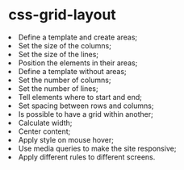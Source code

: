 # css-grid-layout
<li> Define a template and create areas;
<li> Set the size of the columns;
<li> Set the size of the lines;
<li> Position the elements in their areas;
<li> Define a template without areas;
<li> Set the number of columns;
<li> Set the number of lines;
<li> Tell elements where to start and end;
<li> Set spacing between rows and columns;
<li> Is possible to have a grid within another;
<li> Calculate width;
<li> Center content;
<li> Apply style on mouse hover;
<li> Use media queries to make the site responsive;
<li> Apply different rules to different screens.


